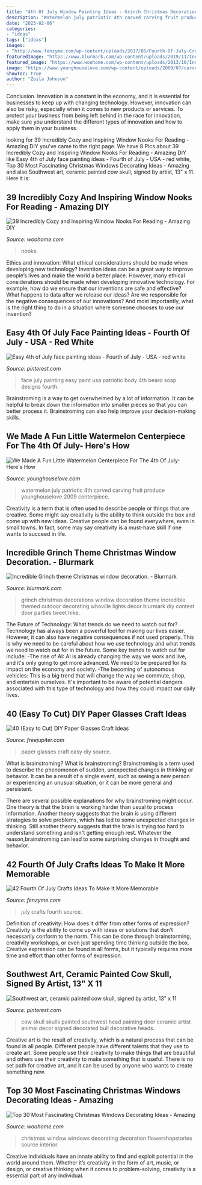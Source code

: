 ```yaml
---
title: "4th Of July Window Painting Ideas - Grinch Christmas Decorations Window Decoration Theme Incredible Themed Outdoor Decorating Whoville Lights Decor Blurmark Diy Contest Door Parties Tweet Hike"
description: "Watermelon july patriotic 4th carved carving fruit produce younghouselove 2009 centerpiece"
date: "2023-02-06"
categories:
- "ideas"
tags: ["ideas"]
images:
- "http://www.fenzyme.com/wp-content/uploads/2017/06/Fourth-Of-July-Crafts-Ideas0061.jpg"
featuredImage: "https://www.blurmark.com/wp-content/uploads/2019/11/Incredible-Grinch-theme-Christmas-window-decoration..jpg"
featured_image: "https://www.woohome.com/wp-content/uploads/2013/10/Inspiring-Window-Reading-Nook-27-2.jpg"
image: "https://www.younghouselove.com/wp-content/uploads/2009/07/carved-watermelon.jpg"
ShowToc: true
author: "Zoila Johnson"
---
```



Conclusion.
Innovation is a constant in the economy, and it is essential for businesses to keep up with changing technology. However, innovation can also be risky, especially when it comes to new products or services. To protect your business from being left behind in the race for innovation, make sure you understand the different types of innovation and how to apply them in your business.

	

		
looking for 39 Incredibly Cozy and Inspiring Window Nooks For Reading - Amazing DIY you've came to the right page. We have 8 Pics about 39 Incredibly Cozy and Inspiring Window Nooks For Reading - Amazing DIY like Easy 4th of July face painting ideas - Fourth of July - USA - red white, Top 30 Most Fascinating Christmas Windows Decorating Ideas - Amazing and also Southwest art, ceramic painted cow skull, signed by artist, 13&quot; x 11. Here it is:
		
    
## 39 Incredibly Cozy And Inspiring Window Nooks For Reading - Amazing DIY

<img loading=lazy src="https://www.woohome.com/wp-content/uploads/2013/10/Inspiring-Window-Reading-Nook-27-2.jpg" onerror="this.onerror=null;this.src='https://tse2.mm.bing.net/th?id=OIP.c4MF2Xcy4NxFXSNMy6qTaQHaLl&amp;pid=15.1';" alt="39 Incredibly Cozy and Inspiring Window Nooks For Reading - Amazing DIY">

_Source: woohome.com_

>nooks. 

	

Ethics and innovation: What ethical considerations should be made when developing new technology?
Invention ideas can be a great way to improve people’s lives and make the world a better place. However, many ethical considerations should be made when developing innovative technology. For example, how do we ensure that our inventions are safe and effective? What happens to data after we release our ideas? Are we responsible for the negative consequences of our innovations? And most importantly, what is the right thing to do in a situation where someone chooses to use our invention?

    
## Easy 4th Of July Face Painting Ideas - Fourth Of July - USA - Red White

<img loading=lazy src="https://i.pinimg.com/736x/9b/d0/0a/9bd00a9bca655a1ee7ca27f452ab3da1.jpg" onerror="this.onerror=null;this.src='https://tse2.mm.bing.net/th?id=OIP.rYRt-ALJqF4xz-_rcrUGjwHaKl&amp;pid=15.1';" alt="Easy 4th of July face painting ideas - Fourth of July - USA - red white">

_Source: pinterest.com_

>face july painting easy paint usa patriotic body 4th beard soap designs fourth. 

	

Brainstroming is a way to get overwhelmed by a lot of information. It can be helpful to break down the information into smaller pieces so that you can better process it. Brainstroming can also help improve your decision-making skills.

    
## We Made A Fun Little Watermelon Centerpiece For The 4th Of July- Here&#039;s How

<img loading=lazy src="https://www.younghouselove.com/wp-content/uploads/2009/07/carved-watermelon.jpg" onerror="this.onerror=null;this.src='https://tse2.mm.bing.net/th?id=OIP.yoCL6LnzeODhwVNwVGAhxAAAAA&amp;pid=15.1';" alt="We Made A Fun Little Watermelon Centerpiece For The 4th Of July- Here&#039;s How">

_Source: younghouselove.com_

>watermelon july patriotic 4th carved carving fruit produce younghouselove 2009 centerpiece. 

	

Creativity is a term that is often used to describe people or things that are creative. Some might say creativity is the ability to think outside the box and come up with new ideas. Creative people can be found everywhere, even in small towns. In fact, some may say creativity is a must-have skill if one wants to succeed in life.

    
## Incredible Grinch Theme Christmas Window Decoration. - Blurmark

<img loading=lazy src="https://www.blurmark.com/wp-content/uploads/2019/11/Incredible-Grinch-theme-Christmas-window-decoration..jpg" onerror="this.onerror=null;this.src='https://tse4.mm.bing.net/th?id=OIP.GB_v-DPeDR-vyTDoyaK3WwHaJ6&amp;pid=15.1';" alt="Incredible Grinch theme Christmas window decoration. - Blurmark">

_Source: blurmark.com_

>grinch christmas decorations window decoration theme incredible themed outdoor decorating whoville lights decor blurmark diy contest door parties tweet hike. 

	

The Future of Technology: What trends do we need to watch out for?
Technology has always been a powerful tool for making our lives easier. However, it can also have negative consequences if not used properly. This is why we need to be careful about how we use technology and what trends we need to watch out for in the future. Some key trends to watch out for include: 
-The rise of AI: AI is already changing the way we work and live, and it's only going to get more advanced. We need to be prepared for its impact on the economy and society. 
-The becoming of autonomous vehicles: This is a big trend that will change the way we commute, shop, and entertain ourselves. It's important to be aware of potential dangers associated with this type of technology and how they could impact our daily lives.

    
## 40 (Easy To Cut) DIY Paper Glasses Craft Ideas

<img loading=lazy src="http://www.freejupiter.com/wp-content/uploads/2018/02/Paper-Glasses-Craft-Ideas1-4.jpg" onerror="this.onerror=null;this.src='https://tse3.mm.bing.net/th?id=OIP.6NbaeT8O70pwuSlaAoL4QwHaLH&amp;pid=15.1';" alt="40 (Easy to Cut) DIY Paper Glasses Craft Ideas">

_Source: freejupiter.com_

>paper glasses craft easy diy source. 

	

What is brainstroming?
What is brainstroming?
Brainstroming is a term used to describe the phenomenon of sudden, unexpected changes in thinking or behavior. It can be a result of a single event, such as seeing a new person or experiencing an unusual situation, or it can be more general and persistent.

There are several possible explanations for why brainstroming might occur. One theory is that the brain is working harder than usual to process information. Another theory suggests that the brain is using different strategies to solve problems, which has led to some unexpected changes in thinking. Still another theory suggests that the brain is trying too hard to understand something and isn't getting enough rest. Whatever the reason,brainstroming can lead to some surprising changes in thought and behavior.

    
## 42 Fourth Of July Crafts Ideas To Make It More Memorable

<img loading=lazy src="http://www.fenzyme.com/wp-content/uploads/2017/06/Fourth-Of-July-Crafts-Ideas0061.jpg" onerror="this.onerror=null;this.src='https://tse2.mm.bing.net/th?id=OIP.xA-DIZR8TOswAWrCECPuzgHaMB&amp;pid=15.1';" alt="42 Fourth Of July Crafts Ideas To Make It More Memorable">

_Source: fenzyme.com_

>july crafts fourth source. 

	

Definition of creativity: How does it differ from other forms of expression?
Creativity is the ability to come up with ideas or solutions that don’t necessarily conform to the norm. This can be done through brainstorming, creativity workshops, or even just spending time thinking outside the box. Creative expression can be found in all forms, but it typically requires more time and effort than other forms of expression.

    
## Southwest Art, Ceramic Painted Cow Skull, Signed By Artist, 13&quot; X 11

<img loading=lazy src="https://i.pinimg.com/736x/71/27/ab/7127abb46aaff838712c7b1215142a9a.jpg" onerror="this.onerror=null;this.src='https://tse1.mm.bing.net/th?id=OIP.JRty2sB51hkCH6jxSTRliwHaNK&amp;pid=15.1';" alt="Southwest art, ceramic painted cow skull, signed by artist, 13&quot; x 11">

_Source: pinterest.com_

>cow skull skulls painted southwest head painting deer ceramic artist animal decor signed decorated bull decorative heads. 

	

Creative art is the result of creativity, which is a natural process that can be found in all people. Different people have different talents that they use to create art. Some people use their creativity to make things that are beautiful and others use their creativity to make something that is useful. There is no set path for creative art, and it can be used by anyone who wants to create something new.

    
## Top 30 Most Fascinating Christmas Windows Decorating Ideas - Amazing

<img loading=lazy src="http://www.woohome.com/wp-content/uploads/2015/11/christmas-window-decoration-26.jpg" onerror="this.onerror=null;this.src='https://tse1.mm.bing.net/th?id=OIP.EI_nvSu-AxyT7Hh_qgQOFgHaJ4&amp;pid=15.1';" alt="Top 30 Most Fascinating Christmas Windows Decorating Ideas - Amazing">

_Source: woohome.com_

>christmas window windows decorating decoration flowershopstories source interior. 

	

Creative individuals have an innate ability to find and exploit potential in the world around them. Whether it’s creativity in the form of art, music, or design, or creative thinking when it comes to problem-solving, creativity is a essential part of any individual.

